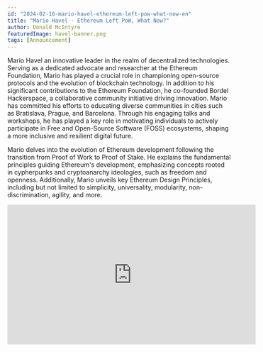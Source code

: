 ```yaml
---
id: "2024-02-16-mario-havel-ethereum-left-pow-what-now-en"
title: "Mario Havel - Ethereum Left PoW, What Now?"
author: Donald McIntyre
featuredImage: havel-banner.png
tags: [Announcement]
---
```


Mario Havel an innovative leader in the realm of decentralized technologies. Serving as a dedicated advocate and researcher at the Ethereum Foundation, Mario has played a crucial role in championing open-source protocols and the evolution of blockchain technology. In addition to his significant contributions to the Ethereum Foundation, he co-founded Bordel Hackerspace, a collaborative community initiative driving innovation. Mario has committed his efforts to educating diverse communities in cities such as Bratislava, Prague, and Barcelona. Through his engaging talks and workshops, he has played a key role in motivating individuals to actively participate in Free and Open-Source Software (FOSS) ecosystems, shaping a more inclusive and resilient digital future.

Mario delves into the evolution of Ethereum development following the transition from Proof of Work to Proof of Stake. He explains the fundamental principles guiding Ethereum's development, emphasizing concepts rooted in cypherpunks and cryptoanarchy ideologies, such as freedom and openness. Additionally, Mario unveils key Ethereum Design Principles, including but not limited to simplicity, universality, modularity, non-discrimination, agility, and more. 

<iframe width="560" height="315" src="https://www.youtube.com/embed/vZDP06i7ifw?si=EDt7yDYuaI6xizDx" title="YouTube video player" frameborder="0" allow="accelerometer; autoplay; clipboard-write; encrypted-media; gyroscope; picture-in-picture; web-share" allowfullscreen></iframe>
